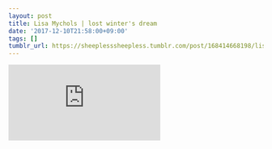 ```yaml
---
layout: post
title: Lisa Mychols | lost winter's dream
date: '2017-12-10T21:58:00+09:00'
tags: []
tumblr_url: https://sheeplesssheepless.tumblr.com/post/168414668198/lisa-mychols-lost-winters-dream
---
```

<iframe src="https://www.youtube.com/embed/Cm0KDcdk6nU" frameborder="0"></iframe>
